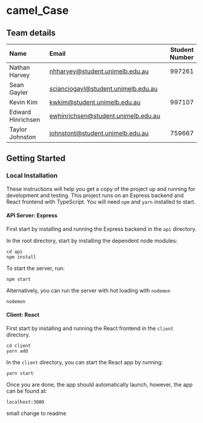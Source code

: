 # camel_Case

## Team details

| Name              | Email                               | Student Number |
|:------------------|:------------------------------------|---------------:|
| Nathan Harvey     | nhharvey@student.unimelb.edu.au     | 997261         |
| Sean Gayler       | scianciogayl@student.unimelb.edu.au |                |
| Kevin Kim         | kwkim@student.unimelb.edu.au        | 997107         |
| Edward Hinrichsen | ewhinrichsen@student.unimelb.edu.au |                |
| Taylor Johnston   | johnstont@student.unimelb.edu.au    | 759667         |


## Getting Started

### Local Installation

These instructions will help you get a copy of the project up and running for development and testing. This project runs on an Express backend and React frontend with TypeScript. You will need `npm` and `yarn` installed to start.

#### API Server: Express

First start by installing and running the Express backend in the `api` directory.

In the root directory, start by installing the dependent node modules:

```
cd api
npm install
```

To start the server, run:

```
npm start
```

Alternatively, you can run the server with hot loading with `nodemon`

```
nodemon
```

#### Client: React

First start by installing and running the React frontend in the `client` directory.

```
cd client
yarn add
```

In the `client` directory, you can start the React app by running:

```
yarn start
```

Once you are done, the app should automatically launch, however, the app can be found at:

```
localhost:3000
```

small change to readme
